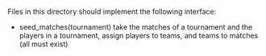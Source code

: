 Files in this directory should implement the following interface:

- seed_matches(tournament)
	take the matches of a tournament and the players in a tournament, assign players to teams, and teams to matches (all must exist)